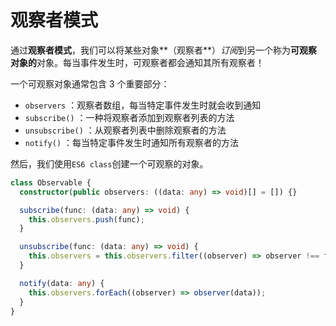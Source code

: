 # 观察者模式

通过**观察者模式**，我们可以将某些对象**（观察者**）*订阅*到另一个称为**可观察对象的**对象。每当事件发生时，可观察者都会通知其所有观察者！

一个可观察对象通常包含 3 个重要部分：

+ `observers` ：观察者数组，每当特定事件发生时就会收到通知
+ `subscribe()` ：一种将观察者添加到观察者列表的方法
+ `unsubscribe()` ：从观察者列表中删除观察者的方法
+ `notify()` ：每当特定事件发生时通知所有观察者的方法



然后，我们使用`ES6 class`创建一个可观察的对象。

```typescript
class Observable {
  constructor(public observers: ((data: any) => void)[] = []) {}

  subscribe(func: (data: any) => void) {
    this.observers.push(func);
  }

  unsubscribe(func: (data: any) => void) {
    this.observers = this.observers.filter((observer) => observer !== func);
  }

  notify(data: any) {
    this.observers.forEach((observer) => observer(data));
  }
}
```

